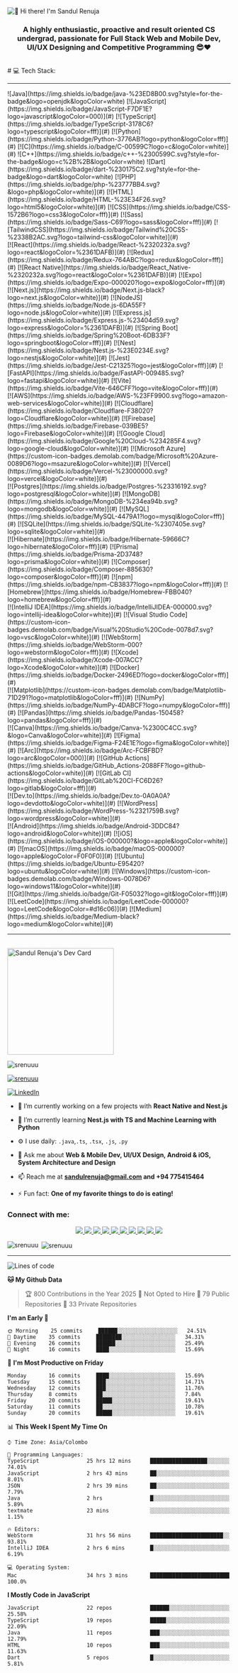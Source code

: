 <img src="https://user-images.githubusercontent.com/49369577/97047278-562d0200-1596-11eb-8a4f-656b2acf2b6a.gif" alt="👋 Hi there! I'm Sandul Renuja" title="👋 Hi there! I'm Sandul Renuja"/>
<h3 align="center">A highly enthusiastic, proactive and result oriented CS undergrad, passionate for Full Stack Web and Mobile Dev, UI/UX Designing and Competitive Programming 😎❤</h3>
<br>
# 💻 Tech Stack:
<hr>
![Java](https://img.shields.io/badge/java-%23ED8B00.svg?style=for-the-badge&logo=openjdk&logoColor=white)
[![JavaScript](https://img.shields.io/badge/JavaScript-F7DF1E?logo=javascript&logoColor=000)](#)
[![TypeScript](https://img.shields.io/badge/TypeScript-3178C6?logo=typescript&logoColor=fff)](#)
[![Python](https://img.shields.io/badge/Python-3776AB?logo=python&logoColor=fff)](#)
[![C](https://img.shields.io/badge/C-00599C?logo=c&logoColor=white)](#)
![C++](https://img.shields.io/badge/c++-%2300599C.svg?style=for-the-badge&logo=c%2B%2B&logoColor=white)
![Dart](https://img.shields.io/badge/dart-%230175C2.svg?style=for-the-badge&logo=dart&logoColor=white)
[![PHP](https://img.shields.io/badge/php-%23777BB4.svg?&logo=php&logoColor=white)](#)
[![HTML](https://img.shields.io/badge/HTML-%23E34F26.svg?logo=html5&logoColor=white)](#)
[![CSS](https://img.shields.io/badge/CSS-1572B6?logo=css3&logoColor=fff)](#)
[![Sass](https://img.shields.io/badge/Sass-C69?logo=sass&logoColor=fff)](#)
[![TailwindCSS](https://img.shields.io/badge/Tailwind%20CSS-%2338B2AC.svg?logo=tailwind-css&logoColor=white)](#)
<br>
[![React](https://img.shields.io/badge/React-%2320232a.svg?logo=react&logoColor=%2361DAFB)](#)
[![Redux](https://img.shields.io/badge/Redux-764ABC?logo=redux&logoColor=fff)](#)
[![React Native](https://img.shields.io/badge/React_Native-%2320232a.svg?logo=react&logoColor=%2361DAFB)](#)
[![Expo](https://img.shields.io/badge/Expo-000020?logo=expo&logoColor=fff)](#)
[![Next.js](https://img.shields.io/badge/Next.js-black?logo=next.js&logoColor=white)](#)
[![NodeJS](https://img.shields.io/badge/Node.js-6DA55F?logo=node.js&logoColor=white)](#)
[![Express.js](https://img.shields.io/badge/Express.js-%23404d59.svg?logo=express&logoColor=%2361DAFB)](#)
[![Spring Boot](https://img.shields.io/badge/Spring%20Boot-6DB33F?logo=springboot&logoColor=fff)](#)
[![Nest](https://img.shields.io/badge/Nest.js-%23E0234E.svg?logo=nestjs&logoColor=white)](#)
[![Jest](https://img.shields.io/badge/Jest-C21325?logo=jest&logoColor=fff)](#)
[![FastAPI](https://img.shields.io/badge/FastAPI-009485.svg?logo=fastapi&logoColor=white)](#)
[![Vite](https://img.shields.io/badge/Vite-646CFF?logo=vite&logoColor=fff)](#)
<br>
[![AWS](https://img.shields.io/badge/AWS-%23FF9900.svg?logo=amazon-web-services&logoColor=white)](#)
[![Cloudflare](https://img.shields.io/badge/Cloudflare-F38020?logo=Cloudflare&logoColor=white)](#)
[![Firebase](https://img.shields.io/badge/Firebase-039BE5?logo=Firebase&logoColor=white)](#)
[![Google Cloud](https://img.shields.io/badge/Google%20Cloud-%234285F4.svg?logo=google-cloud&logoColor=white)](#)
[![Microsoft Azure](https://custom-icon-badges.demolab.com/badge/Microsoft%20Azure-0089D6?logo=msazure&logoColor=white)](#)
[![Vercel](https://img.shields.io/badge/Vercel-%23000000.svg?logo=vercel&logoColor=white)](#)
<br>
[![Postgres](https://img.shields.io/badge/Postgres-%23316192.svg?logo=postgresql&logoColor=white)](#)
[![MongoDB](https://img.shields.io/badge/MongoDB-%234ea94b.svg?logo=mongodb&logoColor=white)](#)
[![MySQL](https://img.shields.io/badge/MySQL-4479A1?logo=mysql&logoColor=fff)](#)
[![SQLite](https://img.shields.io/badge/SQLite-%2307405e.svg?logo=sqlite&logoColor=white)](#)
<br>
[![Hibernate](https://img.shields.io/badge/Hibernate-59666C?logo=hibernate&logoColor=fff)](#)
[![Prisma](https://img.shields.io/badge/Prisma-2D3748?logo=prisma&logoColor=white)](#)
[![Composer](https://img.shields.io/badge/Composer-885630?logo=composer&logoColor=fff)](#)
[![npm](https://img.shields.io/badge/npm-CB3837?logo=npm&logoColor=fff)](#)
[![Homebrew](https://img.shields.io/badge/Homebrew-FBB040?logo=homebrew&logoColor=fff)](#)
<br>
[![IntelliJ IDEA](https://img.shields.io/badge/IntelliJIDEA-000000.svg?logo=intellij-idea&logoColor=white)](#)
[![Visual Studio Code](https://custom-icon-badges.demolab.com/badge/Visual%20Studio%20Code-0078d7.svg?logo=vsc&logoColor=white)](#)
[![WebStorm](https://img.shields.io/badge/WebStorm-000?logo=webstorm&logoColor=fff)](#)
[![Xcode](https://img.shields.io/badge/Xcode-007ACC?logo=Xcode&logoColor=white)](#)
[![Docker](https://img.shields.io/badge/Docker-2496ED?logo=docker&logoColor=fff)](#)
<br>
[![Matplotlib](https://custom-icon-badges.demolab.com/badge/Matplotlib-71D291?logo=matplotlib&logoColor=fff)](#)
[![NumPy](https://img.shields.io/badge/NumPy-4DABCF?logo=numpy&logoColor=fff)](#)
[![Pandas](https://img.shields.io/badge/Pandas-150458?logo=pandas&logoColor=fff)](#)
<br>
[![Canva](https://img.shields.io/badge/Canva-%2300C4CC.svg?&logo=Canva&logoColor=white)](#)
[![Figma](https://img.shields.io/badge/Figma-F24E1E?logo=figma&logoColor=white)](#)
[![Arc](https://img.shields.io/badge/Arc-FCBFBD?logo=arc&logoColor=000)](#)
[![GitHub Actions](https://img.shields.io/badge/GitHub_Actions-2088FF?logo=github-actions&logoColor=white)](#)
[![GitLab CI](https://img.shields.io/badge/GitLab%20CI-FC6D26?logo=gitlab&logoColor=fff)](#)
<br>
[![Dev.to](https://img.shields.io/badge/Dev.to-0A0A0A?logo=devdotto&logoColor=white)](#)
[![WordPress](https://img.shields.io/badge/WordPress-%2321759B.svg?logo=wordpress&logoColor=white)](#)
<br>
[![Android](https://img.shields.io/badge/Android-3DDC84?logo=android&logoColor=white)](#)
[![iOS](https://img.shields.io/badge/iOS-000000?&logo=apple&logoColor=white)](#)
[![macOS](https://img.shields.io/badge/macOS-000000?logo=apple&logoColor=F0F0F0)](#)
[![Ubuntu](https://img.shields.io/badge/Ubuntu-E95420?logo=ubuntu&logoColor=white)](#)
[![Windows](https://custom-icon-badges.demolab.com/badge/Windows-0078D6?logo=windows11&logoColor=white)](#)
<br>
[![Git](https://img.shields.io/badge/Git-F05032?logo=git&logoColor=fff)](#)
[![LeetCode](https://img.shields.io/badge/LeetCode-000000?logo=LeetCode&logoColor=#d16c06)](#)
[![Medium](https://img.shields.io/badge/Medium-black?logo=medium&logoColor=white)](#)
<hr>
<br>
<a href="https://app.daily.dev/sandulr"><img src="https://api.daily.dev/devcards/0ac820e4d7bf4fb8a52823b51c67f13e.png?r=0uy" width="240" alt="Sandul Renuja's Dev Card"/></a>
<br>
<p align="left"> <img src="https://komarev.com/ghpvc/?username=srenuuu&label=Profile%20views&color=43cc11&style=flat" alt="srenuuu" /> </p>

<p align="left"> <a href="https://github.com/ryo-ma/github-profile-trophy"><img src="https://github-profile-trophy.vercel.app/?username=srenuuu&title=Commit,PullRequest,Repository" alt="srenuuu" /></a> </p>

<p align="left">
   <a href="https://linkedin.com/in/sandulr/" target="_blank">
      <img src="https://img.shields.io/badge/-Sandul Renuja-blue?style=for-the-badge&logo=Linkedin" alt="LinkedIn">
   </a>
</p>

- 🔭 I’m currently working on a few projects with **React Native and Nest.js**
- 🌱 I’m currently learning **Nest.js with TS and Machine Learning with Python**
- ⚙️ I use daily: `.java`,`.ts`, `.tsx`, `.js`, `.py`
- 💬 Ask me about **Web & Mobile Dev, UI/UX Design, Android & iOS, System Architecture and Design**
- 📫 Reach me at **sandulrenuja@gmail.com and +94 775415464**

- ⚡ Fun fact: **One of my favorite things to do is eating!**

<h3 align="left">Connect with me:</h3>
<p align="center">
  <a href="https://dev.to/srenuuu" target="_blank">
    <img src="https://img.shields.io/badge/Dev.to-0A0A0A?style=for-the-badge&logo=devdotto&logoColor=white" />
  </a>
  <a href="https://twitter.com/sandulr" target="_blank">
    <img src="https://img.shields.io/badge/Twitter-1DA1F2?style=for-the-badge&logo=twitter&logoColor=white" />
  </a>
  <a href="https://linkedin.com/in/sandulr" target="_blank">
    <img src="https://img.shields.io/badge/LinkedIn-0A66C2?style=for-the-badge&logo=linkedin&logoColor=white" />
  </a>
  <a href="https://stackoverflow.com/users/6044198" target="_blank">
    <img src="https://img.shields.io/badge/StackOverflow-F58025?style=for-the-badge&logo=stackoverflow&logoColor=white" />
  </a>
  <a href="https://kaggle.com/sandulrenuja" target="_blank">
    <img src="https://img.shields.io/badge/Kaggle-20BEFF?style=for-the-badge&logo=kaggle&logoColor=white" />
  </a>
  <a href="https://fb.com/sandulrenuja" target="_blank">
    <img src="https://img.shields.io/badge/Facebook-1877F2?style=for-the-badge&logo=facebook&logoColor=white" />
  </a>
  <a href="https://instagram.com/_s.a.n.d.u.l_" target="_blank">
    <img src="https://img.shields.io/badge/Instagram-E4405F?style=for-the-badge&logo=instagram&logoColor=white" />
  </a>
  <a href="https://medium.com/@sandulrenuja" target="_blank">
    <img src="https://img.shields.io/badge/Medium-12100E?style=for-the-badge&logo=medium&logoColor=white" />
  </a>
  <a href="https://www.codechef.com/users/sandulr" target="_blank">
    <img src="https://img.shields.io/badge/CodeChef-5B4638?style=for-the-badge&logo=codechef&logoColor=white" />
  </a>
  <a href="https://www.hackerrank.com/sandulrenuja" target="_blank">
    <img src="https://img.shields.io/badge/HackerRank-2EC866?style=for-the-badge&logo=hackerrank&logoColor=white" />
  </a>
</p>

<p><img align="left" src="https://github-readme-stats.vercel.app/api/top-langs?username=srenuuu&show_icons=true&locale=en&layout=compact" alt="srenuuu" /></p>

<p>&nbsp;<img align="center" src="https://github-readme-stats.vercel.app/api?username=srenuuu&show_icons=true&locale=en" alt="srenuuu" /></p>

<hr>

<!--START_SECTION:waka-->
![Lines of code](https://img.shields.io/badge/From%20Hello%20World%20I%27ve%20Written-0%20lines%20of%20code-blue)

**🐱 My Github Data** 

> 🏆 800 Contributions in the Year 2025
> 🚫 Not Opted to Hire
> 📜 79 Public Repositories
> 🔑 33 Private Repositories 

**I'm an Early 🐤** 

```text
🌞 Morning    25 commits     ██████░░░░░░░░░░░░░░░░░░░   24.51% 
🌆 Daytime    35 commits     ████████░░░░░░░░░░░░░░░░░   34.31% 
🌃 Evening    26 commits     ██████░░░░░░░░░░░░░░░░░░░   25.49% 
🌙 Night      16 commits     ████░░░░░░░░░░░░░░░░░░░░░   15.69%

```
📅 **I'm Most Productive on Friday** 

```text
Monday       16 commits     ████░░░░░░░░░░░░░░░░░░░░░   15.69% 
Tuesday      15 commits     ███░░░░░░░░░░░░░░░░░░░░░░   14.71% 
Wednesday    12 commits     ███░░░░░░░░░░░░░░░░░░░░░░   11.76% 
Thursday     8 commits      ██░░░░░░░░░░░░░░░░░░░░░░░   7.84% 
Friday       20 commits     █████░░░░░░░░░░░░░░░░░░░░   19.61% 
Saturday     11 commits     ██░░░░░░░░░░░░░░░░░░░░░░░   10.78% 
Sunday       20 commits     █████░░░░░░░░░░░░░░░░░░░░   19.61%

```


📊 **This Week I Spent My Time On** 

```text
⌚︎ Time Zone: Asia/Colombo

💬 Programming Languages: 
TypeScript               25 hrs 12 mins      ██████████████████░░░░░░░   74.01% 
JavaScript               2 hrs 43 mins       ██░░░░░░░░░░░░░░░░░░░░░░░   8.01% 
JSON                     2 hrs 39 mins       ██░░░░░░░░░░░░░░░░░░░░░░░   7.79% 
Java                     2 hrs               █░░░░░░░░░░░░░░░░░░░░░░░░   5.89% 
textmate                 23 mins             ░░░░░░░░░░░░░░░░░░░░░░░░░   1.15%

🔥 Editors: 
WebStorm                 31 hrs 56 mins      ███████████████████████░░   93.81% 
IntelliJ IDEA            2 hrs 6 mins        █░░░░░░░░░░░░░░░░░░░░░░░░   6.19%

💻 Operating System: 
Mac                      34 hrs 3 mins       █████████████████████████   100.0%

```

**I Mostly Code in JavaScript** 

```text
JavaScript               22 repos            ██████░░░░░░░░░░░░░░░░░░░   25.58% 
TypeScript               19 repos            █████░░░░░░░░░░░░░░░░░░░░   22.09% 
Java                     11 repos            ███░░░░░░░░░░░░░░░░░░░░░░   12.79% 
HTML                     10 repos            ███░░░░░░░░░░░░░░░░░░░░░░   11.63% 
Dart                     5 repos             █░░░░░░░░░░░░░░░░░░░░░░░░   5.81%

```

<!--END_SECTION:waka-->
